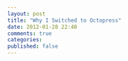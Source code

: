 ```yaml
---
layout: post
title: "Why I Switched to Octopress"
date: 2012-01-28 22:40
comments: true
categories:
published: false 
---
```

